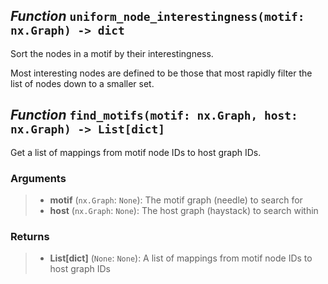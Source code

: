 ## _Function_ `uniform_node_interestingness(motif: nx.Graph) -> dict`

Sort the nodes in a motif by their interestingness.

Most interesting nodes are defined to be those that most rapidly filter the list of nodes down to a smaller set.

## _Function_ `find_motifs(motif: nx.Graph, host: nx.Graph) -> List[dict]`

Get a list of mappings from motif node IDs to host graph IDs.

### Arguments

> -   **motif** (`nx.Graph`: `None`): The motif graph (needle) to search for
> -   **host** (`nx.Graph`: `None`): The host graph (haystack) to search within

### Returns

> -   **List[dict]** (`None`: `None`): A list of mappings from motif node IDs to host graph IDs
